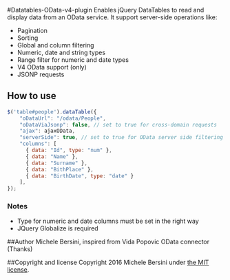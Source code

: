 #Datatables-OData-v4-plugin
Enables jQuery DataTables to read and display data from an OData service.
It support server-side operations like:
* Pagination
* Sorting
* Global and column filtering
* Numeric, date and string types
* Range filter for numeric and date types
* V4 OData support (only)
* JSONP requests

## How to use

```javascript
$('table#people').dataTable({
    "oDataUrl": "/odata/People",
  	"oDataViaJsonp": false,	// set to true for cross-domain requests
    "ajax": ajaxOData,
    "serverSide": true, // set to true for OData server side filtering and sorting 
    "columns": [
      { data: "Id", type: "num" },
      { data: "Name" },
      { data: "Surname" },
      { data: "BithPlace" },
      { data: "BirthDate", type: "date" }
  	],
});
```

### Notes
* Type for numeric and date columns must be set in the right way
* JQuery Globalize is required

##Author
Michele Bersini, inspired from Vida Popovic OData connector (Thanks)

##Copyright and license
Copyright 2016 Michele Bersini under [the MIT license](https://opensource.org/licenses/MIT).
